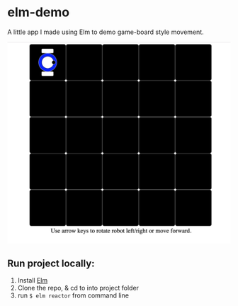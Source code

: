 # elm-demo

A little app I made using Elm to demo game-board style movement.

![Elm demo](/ScreenShot.jpg?raw=true)

## Run project locally:

1.  Install [Elm](https://guide.elm-lang.org/install.html)
2.  Clone the repo, & cd to into project folder
3.  run `$ elm reactor` from command line
